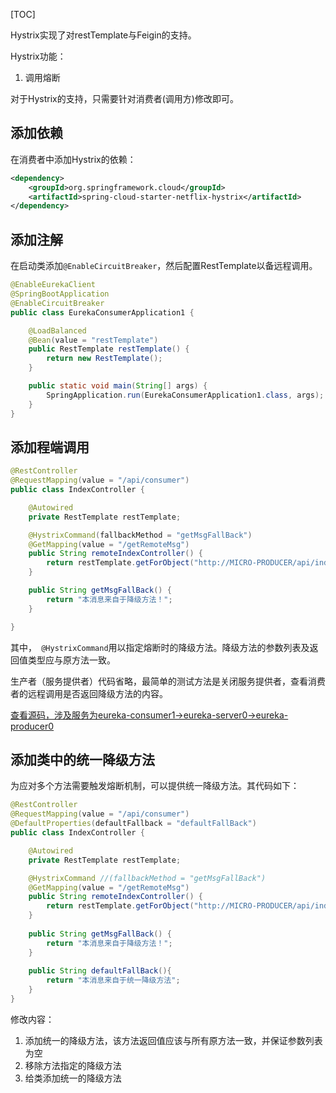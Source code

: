 [TOC]

Hystrix实现了对restTemplate与Feigin的支持。

Hystrix功能：

1. 调用熔断

对于Hystrix的支持，只需要针对消费者(调用方)修改即可。

## 添加依赖

在消费者中添加Hystrix的依赖：
```xml
<dependency>
    <groupId>org.springframework.cloud</groupId>
    <artifactId>spring-cloud-starter-netflix-hystrix</artifactId>
</dependency>
```



## 添加注解

在启动类添加`@EnableCircuitBreaker`，然后配置RestTemplate以备远程调用。

```java
@EnableEurekaClient
@SpringBootApplication
@EnableCircuitBreaker
public class EurekaConsumerApplication1 {

    @LoadBalanced
    @Bean(value = "restTemplate")
    public RestTemplate restTemplate() {
        return new RestTemplate();
    }

    public static void main(String[] args) {
        SpringApplication.run(EurekaConsumerApplication1.class, args);
    }
}
```

## 添加程端调用

```java
@RestController
@RequestMapping(value = "/api/consumer")
public class IndexController {

    @Autowired
    private RestTemplate restTemplate;

    @HystrixCommand(fallbackMethod = "getMsgFallBack")
    @GetMapping(value = "/getRemoteMsg")
    public String remoteIndexController() {
        return restTemplate.getForObject("http://MICRO-PRODUCER/api/index/getMsg", String.class);
    }

    public String getMsgFallBack() {
        return "本消息来自于降级方法！";
    }

}
```

其中，` @HystrixCommand`用以指定熔断时的降级方法。降级方法的参数列表及返回值类型应与原方法一致。

生产者（服务提供者）代码省略，最简单的测试方法是关闭服务提供者，查看消费者的远程调用是否返回降级方法的内容。

[查看源码，涉及服务为eureka-consumer1->eureka-server0->eureka-producer0](https://gitee.com/xiaozheng243/SpringCloud/tree/hystrix/spring-cloud-parent)



## 添加类中的统一降级方法

为应对多个方法需要触发熔断机制，可以提供统一降级方法。其代码如下：

```java
@RestController
@RequestMapping(value = "/api/consumer")
@DefaultProperties(defaultFallback = "defaultFallBack")
public class IndexController {

    @Autowired
    private RestTemplate restTemplate;

    @HystrixCommand //(fallbackMethod = "getMsgFallBack")
    @GetMapping(value = "/getRemoteMsg")
    public String remoteIndexController() {
        return restTemplate.getForObject("http://MICRO-PRODUCER/api/index/getMsg", String.class);
    }
    
    public String getMsgFallBack() {
        return "本消息来自于降级方法！";
    }
    
    public String defaultFallBack(){
        return "本消息来自于统一降级方法";
    }
}
```

修改内容：

1. 添加统一的降级方法，该方法返回值应该与所有原方法一致，并保证参数列表为空
2. 移除方法指定的降级方法
3. 给类添加统一的降级方法

